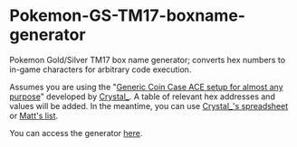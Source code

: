 # Pokemon-GS-TM17-boxname-generator
Pokemon Gold/Silver TM17 box name generator; converts hex numbers to in-game characters for arbitrary code execution.

Assumes you are using the "[Generic Coin Case ACE setup for almost any purpose](https://www.youtube.com/watch?v=PsIb3OZaYAs)" developed by [Crystal_](https://www.youtube.com/channel/UCQcizw_rc-q55lmwU3w6-wA). A table of relevant hex addresses and values will be added. In the meantime, you can use [Crystal_'s spreadsheet](https://docs.google.com/spreadsheets/d/1Wu2v3gnqzdj1QF2thz6xGKJaObVwPkpg0VR6HCJJYp0/edit#gid=0) or [Matt's list](https://pastebin.com/y3SJ4ZqV).

You can access the generator [here](http://people.emich.edu/elewis23/gs%20ace/index.html).
